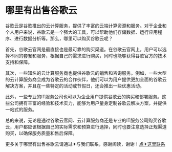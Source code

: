 # 哪里有出售谷歌云

谷歌云是谷歌推出的云计算服务，提供了丰富的云端计算资源和服务。对于企业和个人用户来说，谷歌云是一个强大的工具，可以帮助他们存储数据、运行应用程序、进行数据分析等。那么，哪里可以购买谷歌云呢？

首先，谷歌云官网是最直接也是最可靠的购买渠道。在谷歌云官网上，用户可以选择不同的套餐和服务，根据自己的需求进行购买，同时也能够获得谷歌官方的技术支持和保障。

其次，一些知名的云计算服务商也提供谷歌云的销售和咨询服务。例如，一些大型的云计算服务商会成为谷歌云的合作伙伴，他们可以为用户提供更加全面的谷歌云解决方案，并且在一些特定的活动或节假日，还会推出一些优惠活动。

此外，一些专业的IT服务公司也可以为企业用户提供谷歌云的购买和部署服务。这些公司拥有丰富的经验和技术实力，能够为用户量身定制谷歌云解决方案，并提供一站式的服务。

总的来说，无论是通过谷歌云官网、云计算服务商还是专业的IT服务公司购买谷歌云，用户都应该根据自己的实际需求和预算进行选择，同时也要注意选择正规渠道购买，以确保服务质量和售后保障。

更多关于哪里有出售谷歌云请通过✈与我们联系，感谢阅读，谢谢！[点✈这里联系](https://acc.k02.cc)